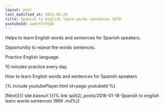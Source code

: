 ```yaml
---
layout: post
last_modified_at: 2021-03-29
title: Spanish to English learn words sentences 1979 
youtubeId: uwhrXTt9lpE
---
```

 
 
Helps to learn English words and sentences for Spanish speakers.

Opportunitiy to repeat the words sentences. 

Practice English language. 
 
10 minutes practice every day. 
 
How to learn English words and sentences for Spanish speakers 
 
{% include youtubePlayer.html id=page.youtubeId %}
 
 
[Next]({{ site.baseurl }}{% link  split2/_posts/2016-01-18-Spanish to english learn words sentences 1969 .md%})
 
